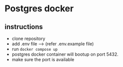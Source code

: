 # Postgres docker

## instructions

- clone repository
- add .env file --> (refer .env.example file)
- run `docker compose up`
- postgres docker container will bootup on port 5432.
- make sure the port is available

